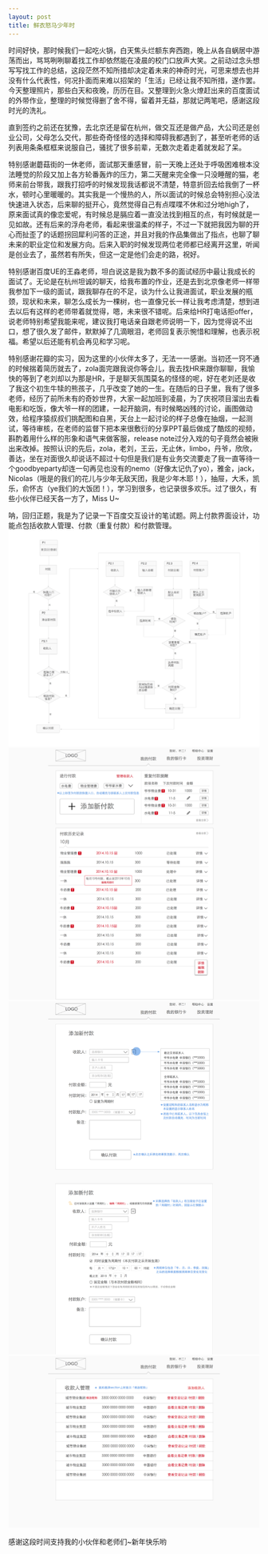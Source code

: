 ```yaml
---
layout: post
title: 鲜衣怒马少年时
---
```


时间好快，那时候我们一起吃火锅，白天焦头烂额东奔西跑，晚上从各自蜗居中游荡而出，骂骂咧咧聊着找工作却依然能在凌晨的校门口放声大笑。之前动过念头想写写找工作的总结，这段茫然不知所措却决定着未来的神奇时光，可思来想去也并没有什么代表性，何况扑面而来难以招架的「生活」已经让我不知所措，遂作罢。今天整理照片，那些白天和夜晚，历历在目。又整理到火急火燎赶出来的百度面试的外带作业，整理的时候觉得删了舍不得，留着并无益，那就记两笔吧，感谢这段时光的洗礼。

直到签约之前还在犹豫，去北京还是留在杭州，做交互还是做产品，大公司还是创业公司，父母怎么交代，那些奇奇怪怪的选择和障碍我都遇到了，甚至听老师的话列表用条条框框来说服自己，骚扰了很多前辈，无数次走着走着就发起了呆。

特别感谢蘑菇街的一休老师，面试那天重感冒，前一天晚上还处于呼吸困难根本没法睡觉的阶段又加上各方轮番轰炸的压力，第二天醒来完全像一只没睡醒的猫，老师来前台带我，跟我打招呼的时候发现我话都说不清楚，特意折回去给我倒了一杯水，顿时心里暖暖的。其实我是一个慢热的人，所以面试的时候总会特别担心没法快速进入状态，后来聊的挺开心，竟然觉得自己有点喋喋不休和过分地high了，原来面试真的像恋爱呢，有时候总是膈应着一直没法找到相互的点，有时候就是一见如故。还有后来的浮舟老师，看起来很温柔的样子，不过一下就把我因为聊的开心而扯歪了的话题拐回犀利问答的正途，并且对我的作品集做出了指点，也聊了聊未来的职业定位和发展方向。后来入职的时候发现两位老师都已经离开这里，听闻是创业去了，虽然若有所失，但这一定是他们会走的路，祝好。

特别感谢百度UE的王淼老师，坦白说这是我为数不多的面试经历中最让我成长的面试了。无论是在杭州坦诚的聊天，给我布置的作业，还是去到北京像老师一样带我参加下一级的面试，跟我聊存在的不足，谈为什么让我进面试，职业发展的瓶颈，现状和未来，聊怎么成长为一棵树，也一直像兄长一样让我考虑清楚，想到进去以后有这样的老师带着就觉得，嗯，未来很不错呢。后来给HR打电话拒offer，说老师特别希望我能来呢，建议我打电话亲自跟老师说明一下，因为觉得说不出口，想了很久发了邮件，默默掉了几滴眼泪，老师回复表示惋惜和理解，也表示祝福。希望以后还能有机会再见和学习呢。

特别感谢花瓣的实习，因为这里的小伙伴太多了，无法一一感谢。当初还一窍不通的时候揣着简历就去了，zola面完跟我说你等会儿，我去找HR来跟你聊聊，我愉快的等到了老刘却以为那是HR，于是聊天氛围莫名的怪怪的呢，好在老刘还是收了我这个初生牛犊的熊孩子，几乎改变了她的一生。在随后的日子里，我有了很多老师，经历了前所未有的奇妙世界，大家一起加班到凌晨，为了庆祝项目溜出去看电影和吃饭，像大爷一样的团建，一起开脑洞，有时候略凶残的讨论，画图做动效，给程序猿叔叔们挑配图和自黑，天台上一起讨论的样子总像在抽烟，一起测试，等待审核，在老师的监督下把本来很敷衍的分享PPT最后做成了酷炫的视频，斟酌着用什么样的形象和语气来做客服，release note过分入戏的句子竟然会被揪出来改掉。按照认识的先后，zola，老刘，王云，无止休，limbo，丹爷，欣欣，善达，坐在对面很久却说话不超过十句但是我们是有业务交流要走了我一直等待一个goodbyeparty却连一句再见也没有的nemo（好像太记仇了yo），雅金，jack，Nicolas（哦是的我们的花儿与少年无敌天团，我是少年木耶！），抽屉，大禾，凯乐，俞怀古（ye我们的大饭团！），学习到很多，也记录很多欢乐。过了很久，有些小伙伴已经天各一方了，Miss U~

呐，回归正题，我是为了记录一下百度交互设计的笔试题。网上付款界面设计，功能点包括收款人管理、付款（重复付款）和付款管理。
![photo](/assets/2015-1-20-something_about_job-hunt_1.png)
![photo](/assets/2015-1-20-something_about_job-hunt_2.png)
![photo](/assets/2015-1-20-something_about_job-hunt_3.png)
![photo](/assets/2015-1-20-something_about_job-hunt_4.png)

感谢这段时间支持我的小伙伴和老师们~新年快乐哟